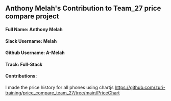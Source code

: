 ## Anthony Melah's Contribution to Team_27 price compare project

#### Full Name: Anthony Melah
#### Slack Username: Melah
#### Github Username: A-Melah
#### Track: Full-Stack
#### Contributions: 
I made the price history for all phones using chartjs https://github.com/zuri-training/price_compare_team_27/tree/main/PriceChart
